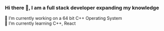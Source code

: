 <h3 align="center">Hi there 👋, I am a full stack developer expanding my knowledge</h3>

🔭 I’m currently working on a 64 bit C++ Operating System\
🌱 I’m currently learning C++, React

